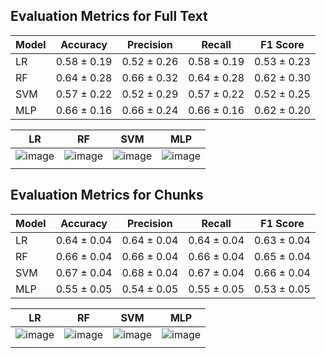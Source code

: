 ## Evaluation Metrics for Full Text

| Model     | Accuracy | Precision | Recall | F1 Score |
|-----------|----------|-----------|--------|----------|
|    LR     |0.58 ± 0.19|0.52 ± 0.26|0.58 ± 0.19|0.53 ± 0.23|
|    RF     |0.64 ± 0.28|0.66 ± 0.32|0.64 ± 0.28|0.62 ± 0.30|
|    SVM    |0.57 ± 0.22|0.52 ± 0.29|0.57 ± 0.22|0.52 ± 0.25|
|    MLP    |0.66 ± 0.16          |0.66 ± 0.24           |0.66 ± 0.16        |0.62 ± 0.20          |


|   LR   |   RF   |  SVM  |  MLP  |
|--------|--------|-------|-------|
|![image](https://github.com/user-attachments/assets/87fcc40a-fce9-412d-9471-8ccb41dae917)|![image](https://github.com/user-attachments/assets/1801e1e8-f390-4ac9-ad50-4dce3758a7c0)|![image](https://github.com/user-attachments/assets/ac0f88ae-20f6-4e15-8077-2467b0bcb877)|![image](https://github.com/user-attachments/assets/81e9621c-eb74-4241-8212-be9fd072c0bd)
       |

## Evaluation Metrics for Chunks

| Model     | Accuracy | Precision | Recall | F1 Score |
|-----------|----------|-----------|--------|----------|
|    LR     |0.64 ± 0.04|0.64 ± 0.04|0.64 ± 0.04|0.63 ± 0.04|
|    RF     |0.66 ± 0.04|0.66 ± 0.04|0.66 ± 0.04|0.65 ± 0.04|
|    SVM    |0.67 ± 0.04|0.68 ± 0.04|0.67 ± 0.04|0.66 ± 0.04|
|    MLP    |0.55 ± 0.05          |0.54 ± 0.05           |0.55 ± 0.05        |0.53 ± 0.05          |

|   LR   |   RF   |  SVM  |  MLP  |
|--------|--------|-------|-------|
|   ![image](https://github.com/user-attachments/assets/893a0170-2971-4a4c-9a13-4d6ef3470de4)|![image](https://github.com/user-attachments/assets/788c80ff-5284-4556-a9f5-80c55b895c3e)|![image](https://github.com/user-attachments/assets/aa072624-832a-41b2-a18e-54bb5fc37e1d)|![image](https://github.com/user-attachments/assets/b16dda12-cb87-4ef8-a55a-e26b6fd62e9d)
       |
